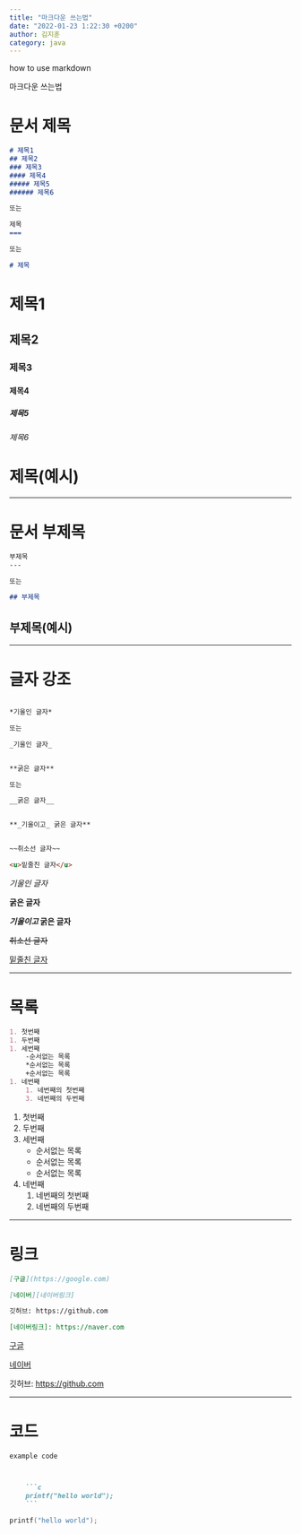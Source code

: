 ```yaml
---
title: "마크다운 쓰는법"
date: "2022-01-23 1:22:30 +0200"
author: 김지훈
category: java
---
```


how to use markdown

마크다운 쓰는법

문서 제목
===
```markdown
# 제목1
## 제목2
### 제목3
#### 제목4
##### 제목5
###### 제목6

또는

제목
===

또는

# 제목
```


# 제목1
## 제목2
### 제목3
#### 제목4
##### 제목5
###### 제목6

제목(예시)
===

---

문서 부제목
===
```markdown
부제목
---

또는

## 부제목
```


부제목(예시)
----

---

글자 강조
===
```markdown

*기울인 글자*

또는

_기울인 글자_


**굵은 글자**

또는

__굵은 글자__


**_기울이고_ 굵은 글자**


~~취소선 글자~~

<u>밑줄친 글자</u>
```


*기울인 글자*

**굵은 글자**

**_기울이고_ 굵은 글자**

~~취소선 글자~~

<u>밑줄친 글자</u>

---

목록
===

```markdown
1. 첫번째
1. 두번째
1. 세번째
    -순서없는 목록
    *순서없는 목록
    +순서없는 목록
1. 네번째
    1. 네번째의 첫번째
    3. 네번째의 두번째
```
1. 첫번째
1. 두번째
1. 세번째
    - 순서없는 목록
    * 순서없는 목록
    + 순서없는 목록
1. 네번째
    1. 네번째의 첫번째
    3. 네번째의 두번째

---

링크
===
```markdown
[구글](https://google.com)

[네이버][네이버링크]

깃허브: https://github.com

[네이버링크]: https://naver.com 
```
[구글](https://google.com)

[네이버][네이버링크]

깃허브: https://github.com

[네이버링크]: https://naver.com 

---

코드
===
`example code`
```markdown


    ```c
    printf("hello world");
    ```

```


```c
printf("hello world");
```


